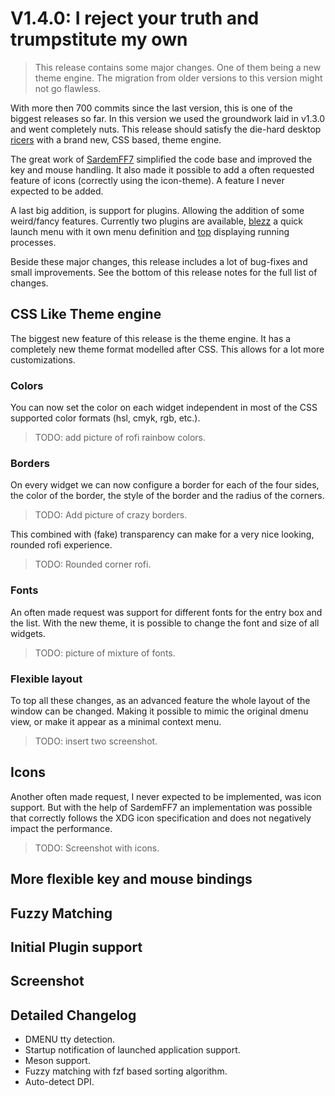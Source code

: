 # V1.4.0: I reject your truth and trumpstitute my own

> This release contains some major changes. One of them being a new theme engine. The migration from older versions
> to this version might not go flawless. 

With more then 700 commits since the last version, this is one of the biggest releases so far.
In this version we used the groundwork laid in v1.3.0 and went completely nuts. This release should satisfy the die-hard
desktop [ricers](https://www.reddit.com/r/unixporn/) with a brand new, CSS based, theme engine.

The great work of [SardemFF7](https://github.com/SardemFF7/) simplified the code base and improved the key and mouse
handling. It also made it possible to add a often requested feature of icons (correctly using the icon-theme). A feature
I never expected to be added.

A last big addition, is support for plugins. Allowing the addition of some weird/fancy features. Currently two plugins
are available, [blezz](https://gitcrate.org/qtools/rofi-blezz) a quick launch menu with it own menu definition and
[top](https://gitcrate.org/qtools/rofi-top/) displaying running processes.

Beside these major changes, this release includes a lot of bug-fixes and small improvements. See the bottom of this
release notes for the full list of changes.

## CSS Like Theme engine

The biggest new feature of this release is the theme engine. It has a completely new theme format modelled after CSS.
This allows for a lot more customizations. 

### Colors

You can now set the color on each widget independent in most of the CSS supported color formats (hsl, cmyk, rgb, etc.).

> TODO: add picture of rofi rainbow colors.

### Borders

On every widget we can now configure a border for each of the four sides, the color of the border, the style of the
border and the radius of the corners.

> TODO: Add picture of crazy borders.

This combined with (fake) transparency can make for a very nice looking, rounded rofi experience.

> TODO: Rounded corner rofi.

### Fonts

An often made request was support for different fonts for the entry box and the list. With the new theme, it is possible
to change the font and size of all widgets.

> TODO: picture of mixture of fonts.

### Flexible layout

To top all these changes, as an advanced feature the whole layout of the window can be changed. Making it possible to
mimic the original dmenu view, or make it appear as a minimal context menu.

> TODO: insert two screenshot.

## Icons

Another often made request, I never expected to be implemented, was icon support. But with the help of SardemFF7 an
implementation was possible that correctly follows the XDG icon specification and does not negatively impact the
performance.

> TODO: Screenshot with icons.


## More flexible key and mouse bindings

## Fuzzy Matching

## Initial Plugin support

## Screenshot

## Detailed Changelog


* DMENU tty detection.
* Startup notification of launched application support.
* Meson support.
* Fuzzy matching with fzf based sorting algorithm.
* Auto-detect DPI.
